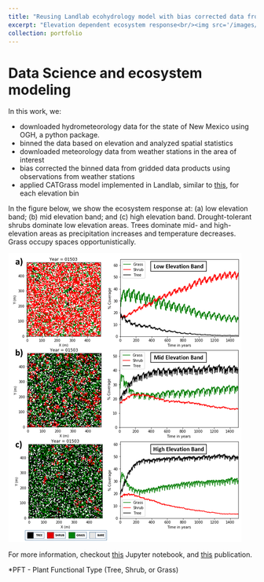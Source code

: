 ```yaml
---
title: "Reusing Landlab ecohydrology model with bias corrected data from gridded hydrometeorology products."
excerpt: "Elevation dependent ecosystem response<br/><img src='/images/KI_paper.png'>"
collection: portfolio
---
```

Data Science and ecosystem modeling
=====

In this work, we:
- downloaded hydrometeorology data for the state of New Mexico using OGH, a python package.
- binned the data based on elevation and analyzed spatial statistics
- downloaded meteorology data from weather stations in the area of interest
- bias corrected the binned data from gridded data products using observations from weather stations
- applied CATGrass model implemented in Landlab, similar to [this](https://saisiddu.github.io/portfolio/Landlab_model_A_CATGraSS/), for each elevation bin

In the figure below, we show the ecosystem response at: 
(a) low elevation band;
(b) mid elevation band;
and (c) high elevation band.
Drought-tolerant shrubs dominate low elevation areas. Trees dominate
mid- and high-elevation areas as precipitation increases and temperature
decreases. Grass occupy spaces opportunistically.

<img src='/images/KI_paper.png'>

For more information, checkout [this](https://github.com/saisiddu/pub_bandaragoda_etal_ems/blob/master/reuse_ecohydrology_gridhydromet.ipynb) Jupyter notebook, and
[this](https://saisiddu.github.io/publication/2019-01-01-paper-title-number-6) publication.

*PFT - Plant Functional Type (Tree, Shrub, or Grass)